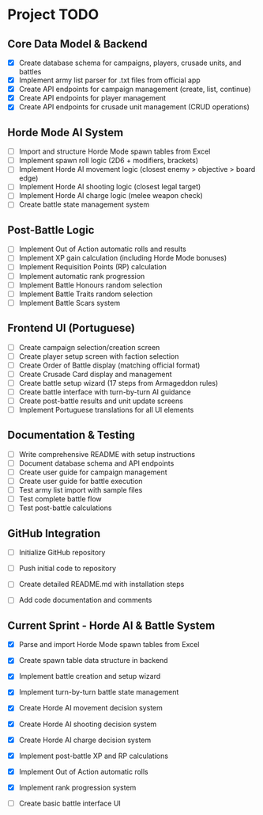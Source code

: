 # Project TODO

## Core Data Model & Backend
- [x] Create database schema for campaigns, players, crusade units, and battles
- [x] Implement army list parser for .txt files from official app
- [x] Create API endpoints for campaign management (create, list, continue)
- [x] Create API endpoints for player management
- [x] Create API endpoints for crusade unit management (CRUD operations)

## Horde Mode AI System
- [ ] Import and structure Horde Mode spawn tables from Excel
- [ ] Implement spawn roll logic (2D6 + modifiers, brackets)
- [ ] Implement Horde AI movement logic (closest enemy > objective > board edge)
- [ ] Implement Horde AI shooting logic (closest legal target)
- [ ] Implement Horde AI charge logic (melee weapon check)
- [ ] Create battle state management system

## Post-Battle Logic
- [ ] Implement Out of Action automatic rolls and results
- [ ] Implement XP gain calculation (including Horde Mode bonuses)
- [ ] Implement Requisition Points (RP) calculation
- [ ] Implement automatic rank progression
- [ ] Implement Battle Honours random selection
- [ ] Implement Battle Traits random selection
- [ ] Implement Battle Scars system

## Frontend UI (Portuguese)
- [ ] Create campaign selection/creation screen
- [ ] Create player setup screen with faction selection
- [ ] Create Order of Battle display (matching official format)
- [ ] Create Crusade Card display and management
- [ ] Create battle setup wizard (17 steps from Armageddon rules)
- [ ] Create battle interface with turn-by-turn AI guidance
- [ ] Create post-battle results and unit update screens
- [ ] Implement Portuguese translations for all UI elements

## Documentation & Testing
- [ ] Write comprehensive README with setup instructions
- [ ] Document database schema and API endpoints
- [ ] Create user guide for campaign management
- [ ] Create user guide for battle execution
- [ ] Test army list import with sample files
- [ ] Test complete battle flow
- [ ] Test post-battle calculations

## GitHub Integration
- [ ] Initialize GitHub repository
- [ ] Push initial code to repository
- [ ] Create detailed README.md with installation steps
- [ ] Add code documentation and comments




## Current Sprint - Horde AI & Battle System
- [x] Parse and import Horde Mode spawn tables from Excel
- [x] Create spawn table data structure in backend
- [x] Implement battle creation and setup wizard
- [x] Implement turn-by-turn battle state management
- [x] Create Horde AI movement decision system
- [x] Create Horde AI shooting decision system
- [x] Create Horde AI charge decision system
- [x] Implement post-battle XP and RP calculations
- [x] Implement Out of Action automatic rolls
- [x] Implement rank progression system
- [ ] Create basic battle interface UI

